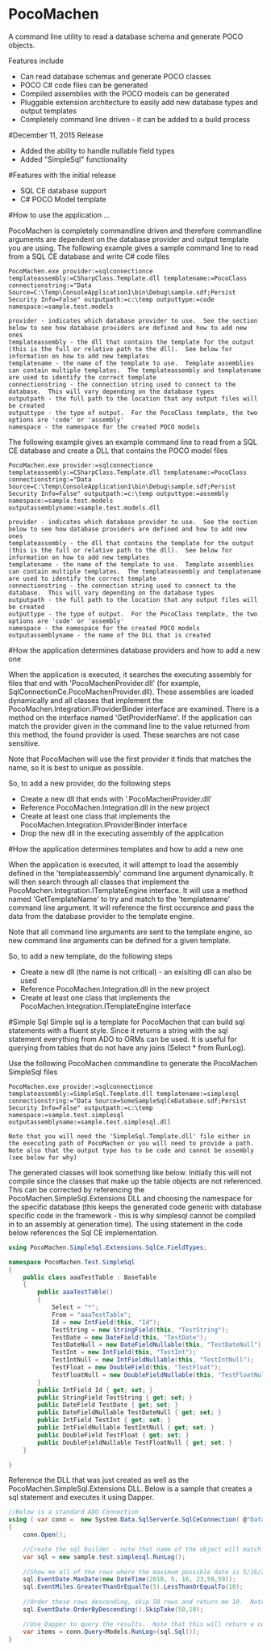 PocoMachen
=================

A command line utility to read a database schema and generate POCO objects.

Features include
- Can read database schemas and generate POCO classes
- POCO C# code files can be generated
- Compiled assemblies with the POCO models can be generated
- Pluggable extension architecture to easily add new database types and output templates
- Completely command line driven - it can be added to a build process

#December 11, 2015 Release
- Added the ability to handle nullable field types
- Added "SimpleSql" functionality

#Features with the initial release
- SQL CE database support
- C# POCO Model template




#How to use the application ...

PocoMachen is completely commandline driven and therefore commandline arguments are dependent on the database provider and output template you are using.  The following example gives a sample command line to read from a SQL CE database and write C# code files

```
PocoMachen.exe provider:=sqlconnectionce templateassembly:=CSharpClass.Template.dll templatename:=PocoClass connectionstring:="Data Source=C:\Temp\ConsoleApplication1\bin\Debug\sample.sdf;Persist Security Info=False" outputpath:=c:\temp outputtype:=code namespace:=sample.test.models

provider - indicates which database provider to use.  See the section below to see how database providers are defined and how to add new ones
templateassembly - the dll that contains the template for the output (this is the full or relative path to the dll).  See below for information on how to add new templates
templatename - the name of the template to use.  Template assemblies can contain multiple templates.  The templateassembly and templatename are used to identify the correct template
connectionstring - the connection string used to connect to the database.  This will vary depending on the database types
outputpath - the full path to the location that any output files will be created
outputtype - the type of output.  For the PocoClass template, the two options are 'code' or 'assembly'
namespace - the namespace for the created POCO models
```

The following example gives an example command line to read from a SQL CE database and create a DLL that contains the POCO model files

```
PocoMachen.exe provider:=sqlconnectionce templateassembly:=CSharpClass.Template.dll templatename:=PocoClass connectionstring:="Data Source=C:\Temp\ConsoleApplication1\bin\Debug\sample.sdf;Persist Security Info=False" outputpath:=c:\temp outputtype:=assembly namespace:=sample.test.models outputassemblyname:=sample.test.models.dll

provider - indicates which database provider to use.  See the section below to see how database providers are defined and how to add new ones
templateassembly - the dll that contains the template for the output (this is the full or relative path to the dll).  See below for information on how to add new templates
templatename - the name of the template to use.  Template assemblies can contain multiple templates.  The templateassembly and templatename are used to identify the correct template
connectionstring - the connection string used to connect to the database.  This will vary depending on the database types
outputpath - the full path to the location that any output files will be created
outputtype - the type of output.  For the PocoClass template, the two options are 'code' or 'assembly'
namespace - the namespace for the created POCO models
outputassemblyname - the name of the DLL that is created
```


#How the application determines database providers and how to add a new one

When the application is executed, it searches the executing assembly for files that end with 'PocoMachenProvider.dll' (for example, SqlConnectionCe.PocoMachenProvider.dll).  These assemblies are loaded dynamically and all classes that implement the PocoMachen.Integration.IProviderBinder interface are examined.  There is a method on the interface named 'GetProviderName'.  If the application can match the provider given in the command line to the value returned from this method, the found provider is used.  These searches are not case sensitive.

Note that PocoMachen will use the first provider it finds that matches the name, so it is best to unique as possible.

So, to add a new provider, do the following steps
- Create a new dll that ends with '.PocoMachenProvider.dll'
- Reference PocoMachen.Integration.dll in the new project
- Create at least one class that implements the PocoMachen.Integration.IProviderBinder interface
- Drop the new dll in the executing assembly of the application


#How the application determines templates and how to add a new one

When the application is executed, it will attempt to load the assembly defined in the 'templateassembly' command line argument dynamically.  It will then search through all classes that implement the PocoMachen.Integration.ITemplateEngine interface.  It will use a method named 'GetTemplateName' to try and match to the 'templatename' command line argument.  It will reference the first occurence and pass the data from the database provider to the template engine.

Note that all command line arguments are sent to the template engine, so new command line arguments can be defined for a given template.

So, to add a new template, do the following steps
- Create a new dll (the name is not critical) - an exisiting dll can also be used
- Reference PocoMachen.Integration.dll in the new project
- Create at least one class that implements the PocoMachen.Integration.ITemplateEngine interface


#Simple Sql
Simple sql is a template for PocoMachen that can build sql statements with a fluent style.  Since it returns a string with the sql statement everything from ADO to ORMs can be used.  It is useful for querying from tables that do not have any joins (Select * from RunLog).

Use the following PocoMachen commandline to generate the PocoMachen SimpleSql files
```
PocoMachen.exe provider:=sqlconnectionce templateassembly:=SimpleSql.Template.dll templatename:=simplesql connectionstring:="Data Source=SomeSampleSqlCeDatabase.sdf;Persist Security Info=False" outputpath:=c:\temp  namespace:=sample.test.simplesql outputassemblyname:=sample.test.simplesql.dll

Note that you will need the 'SimpleSql.Template.dll' file either in the executing path of PocoMachen or you will need to provide a path.
Note also that the output type has to be code and cannot be assembly (see below for why)
```

The generated classes will look something like below.  Initially this will not compile since the classes that make up the table objects are not referenced.  This can be corrected by referencing the PocoMachen.SimpleSql.Extensions DLL and choosing the namespace for the specific database (this keeps the generated code generic with database specific code in the framework - this is why simplesql cannot be compiled in to an assembly at generation time).  The using statement in the code below references the Sql CE implementation.

```C#
using PocoMachen.SimpleSql.Extensions.SqlCe.FieldTypes;

namespace PocoMachen.Test.SimpleSql
{
    public class aaaTestTable : BaseTable
    {
        public aaaTestTable()
        {
            Select = "*";
            From = "aaaTestTable";
            Id = new IntField(this, "Id");
            TestString = new StringField(this, "TestString");
            TestDate = new DateField(this, "TestDate");
            TestDateNull = new DateFieldNullable(this, "TestDateNull");
            TestInt = new IntField(this, "TestInt");
            TestIntNull = new IntFieldNullable(this, "TestIntNull");
            TestFloat = new DoubleField(this, "TestFloat");
            TestFloatNull = new DoubleFieldNullable(this, "TestFloatNull");
        }
        public IntField Id { get; set; }
        public StringField TestString { get; set; }
        public DateField TestDate { get; set; }
        public DateFieldNullable TestDateNull { get; set; }
        public IntField TestInt { get; set; }
        public IntFieldNullable TestIntNull { get; set; }
        public DoubleField TestFloat { get; set; }
        public DoubleFieldNullable TestFloatNull { get; set; }
    }

}
```

Reference the DLL that was just created as well as the PocoMachen.SimpleSql.Extensions DLL.  Below is a sample that creates a sql statement and executes it using Dapper.
```C#
//Below is a standard ADO Connection
using (	var conn =	new System.Data.SqlServerCe.SqlCeConnection( @"Data Source=SomeSampleSqlCeDatabase.sdf;Persist Security Info=False"))
{
	conn.Open();

	//Create the sql builder - note that name of the object will match the name of the Poco object for that table
	var sql = new sample.test.simplesql.RunLog();
	
	//Show me all of the rows where the maximum possible date is 5/16/2010 and the number of miles is in between 5 and 10
	sql.EventDate.MaxDate(new DateTime(2010, 5, 16, 23,59,59));
	sql.EventMiles.GreaterThanOrEqualTo(5).LessThanOrEqualTo(10);
	
	//Order these rows descending, skip 50 rows and return me 10.  Note that skiptake can only be used when orderby is set.  This line could be moved to the end of the EventDate code above
	sql.EventDate.OrderByDescending().SkipTake(50,10);

	//Use Dapper to query the results.  Note that this will return a collection of PocoMachen Poco classes for the given table.  The sql.Sql() code will return a string with the created sql statement.
	var items = conn.Query<Models.RunLog>(sql.Sql());
}
```

